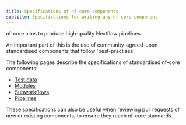 ```yaml
---
title: Specifications of nf-core components
subtitle: Specifications for writing any nf-core component
---
```


nf-core aims to produce high-quality Nextflow pipelines.

An important part of this is the use of community-agreed-upon standardised components that follow 'best-practises'.

The following pages describe the specifications of standardised nf-core components:

- [Test data](/docs/contributing/component-specifications/test_data.md)
- [Modules](/docs/contributing/component-specifications/modules.md)
- [Subworkflows](/docs/contributing/component-specifications/subworkflows.md)
- [Pipelines](/docs/contributing/guidelines/)

These specifications can also be useful when reviewing pull requests of new or existing components, to ensure they reach nf-core standards.

